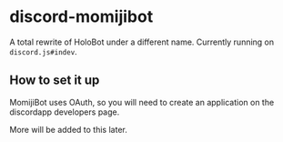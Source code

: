 # discord-momijibot
A total rewrite of HoloBot under a different name. Currently running on `discord.js#indev`.

## How to set it up
MomijiBot uses OAuth, so you will need to create an application on the discordapp developers page.


More will be added to this later.
